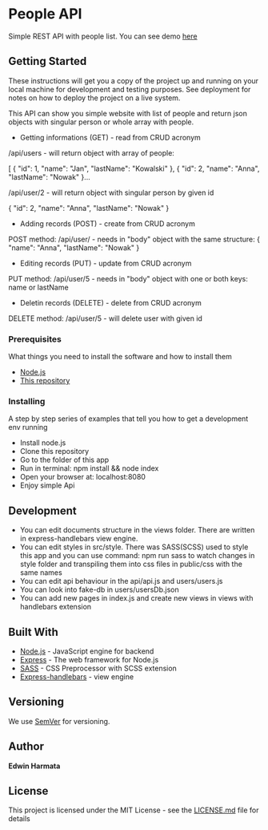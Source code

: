 # People API

Simple REST API with people list. You can see demo [here](https://peoplelistapi.herokuapp.com/)

## Getting Started

These instructions will get you a copy of the project up and running on your local machine for development and testing purposes. See deployment for notes on how to deploy the project on a live system.

This API can show you simple website with list of people and return json objects with singular person or whole array with people.

- Getting informations (GET) - read from CRUD acronym

/api/users - will return object with array of people:

[
{
"id": 1,
"name": "Jan",
"lastName": "Kowalski"
},
{
"id": 2,
"name": "Anna",
"lastName": "Nowak"
}...

/api/user/2 - will return object with singular person by given id

{
"id": 2,
"name": "Anna",
"lastName": "Nowak"
}

- Adding records (POST) - create from CRUD acronym

POST method: /api/user/ - needs in "body" object with the same structure:
{
"name": "Anna",
"lastName": "Nowak"
}

- Editing records (PUT) - update from CRUD acronym

PUT method: /api/user/5 - needs in "body" object with one or both keys: name or lastName

- Deletin records (DELETE) - delete from CRUD acronym

DELETE method: /api/user/5 - will delete user with given id

### Prerequisites

What things you need to install the software and how to install them

- [Node.js](https://nodejs.org/en/)
- [This repository](https://github.com/Ebi2626/peopleApi/)

### Installing

A step by step series of examples that tell you how to get a development env running

- Install node.js
- Clone this repository
- Go to the folder of this app
- Run in terminal: npm install && node index
- Open your browser at: localhost:8080
- Enjoy simple Api

## Development

- You can edit documents structure in the views folder. There are written in express-handlebars view engine.
- You can edit styles in src/style. There was SASS(SCSS) used to style this app and you can use command: npm run sass to watch changes in style folder and transpiling them into css files in public/css with the same names
- You can edit api behaviour in the api/api.js and users/users.js
- You can look into fake-db in users/usersDb.json
- You can add new pages in index.js and create new views in views with handlebars extension

## Built With

- [Node.js](https://nodejs.org/en/) - JavaScript engine for backend
- [Express](https://expressjs.com/) - The web framework for Node.js
- [SASS](https://sass-lang.com/) - CSS Preprocessor with SCSS extension
- [Express-handlebars](https://www.npmjs.com/package/express-handlebars) - view engine

## Versioning

We use [SemVer](http://semver.org/) for versioning. 

## Author

**Edwin Harmata**

## License

This project is licensed under the MIT License - see the [LICENSE.md](LICENSE.md) file for details
